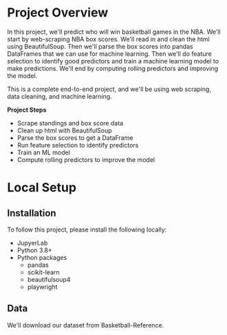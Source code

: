 # Project Overview

In this project, we'll predict who will win basketball games in the NBA.  We'll start by web-scraping NBA box scores.  We'll read in and clean the html using BeautifulSoup.  Then we'll parse the box scores into pandas DataFrames that we can use for machine learning.  Then we'll do feature selection to identify good predictors and train a machine learning model to make predictions.  We'll end by computing rolling predictors and improving the model.

This is a complete end-to-end project, and we'll be using web scraping, data cleaning, and machine learning.

**Project Steps**

* Scrape standings and box score data
* Clean up html with BeautifulSoup
* Parse the box scores to get a DataFrame
* Run feature selection to identify predictors
* Train an ML model
* Compute rolling predictors to improve the model

# Local Setup

## Installation

To follow this project, please install the following locally:

* JupyerLab
* Python 3.8+
* Python packages
    * pandas
    * scikit-learn
    * beautifulsoup4
    * playwright

## Data

We'll download our dataset from Basketball-Reference.  
